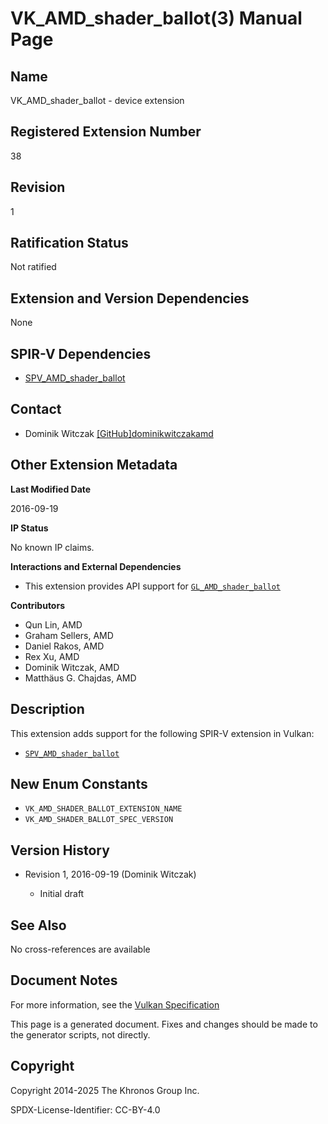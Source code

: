 # VK\_AMD\_shader\_ballot(3) Manual Page

## Name

VK\_AMD\_shader\_ballot - device extension



## [](#_registered_extension_number)Registered Extension Number

38

## [](#_revision)Revision

1

## [](#_ratification_status)Ratification Status

Not ratified

## [](#_extension_and_version_dependencies)Extension and Version Dependencies

None

## [](#_spir_v_dependencies)SPIR-V Dependencies

- [SPV\_AMD\_shader\_ballot](https://github.khronos.org/SPIRV-Registry/extensions/AMD/SPV_AMD_shader_ballot.html)

## [](#_contact)Contact

- Dominik Witczak [\[GitHub\]dominikwitczakamd](https://github.com/KhronosGroup/Vulkan-Docs/issues/new?body=%5BVK_AMD_shader_ballot%5D%20%40dominikwitczakamd%0A%2AHere%20describe%20the%20issue%20or%20question%20you%20have%20about%20the%20VK_AMD_shader_ballot%20extension%2A)

## [](#_other_extension_metadata)Other Extension Metadata

**Last Modified Date**

2016-09-19

**IP Status**

No known IP claims.

**Interactions and External Dependencies**

- This extension provides API support for [`GL_AMD_shader_ballot`](https://registry.khronos.org/OpenGL/extensions/AMD/AMD_shader_ballot.txt)

**Contributors**

- Qun Lin, AMD
- Graham Sellers, AMD
- Daniel Rakos, AMD
- Rex Xu, AMD
- Dominik Witczak, AMD
- Matthäus G. Chajdas, AMD

## [](#_description)Description

This extension adds support for the following SPIR-V extension in Vulkan:

- [`SPV_AMD_shader_ballot`](https://github.khronos.org/SPIRV-Registry/extensions/AMD/SPV_AMD_shader_ballot.html)

## [](#_new_enum_constants)New Enum Constants

- `VK_AMD_SHADER_BALLOT_EXTENSION_NAME`
- `VK_AMD_SHADER_BALLOT_SPEC_VERSION`

## [](#_version_history)Version History

- Revision 1, 2016-09-19 (Dominik Witczak)
  
  - Initial draft

## [](#_see_also)See Also

No cross-references are available

## [](#_document_notes)Document Notes

For more information, see the [Vulkan Specification](https://registry.khronos.org/vulkan/specs/latest/html/vkspec.html#VK_AMD_shader_ballot)

This page is a generated document. Fixes and changes should be made to the generator scripts, not directly.

## [](#_copyright)Copyright

Copyright 2014-2025 The Khronos Group Inc.

SPDX-License-Identifier: CC-BY-4.0